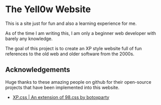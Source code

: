 
# The Yell0w Website

This is a site just for fun and also a learning experience for me.

As of the time I am writing this, I am only a beginner web developer with barely any knowledge.

The goal of this project is to create an XP style website full of fun references to the old web and older software from the 2000s.




## Acknowledgements
Huge thanks to these amazing people on github for their open-source projects that have been implemented into this website.

 - [XP.css | An extension of 98.css by botoxparty](https://botoxparty.github.io/XP.css)

